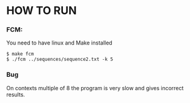 # HOW TO RUN 

### FCM:
You need to have linux and Make installed
```
$ make fcm
$ ./fcm ../sequences/sequence2.txt -k 5
```

### Bug
On contexts multiple of 8 the program is very slow and gives incorrect results.